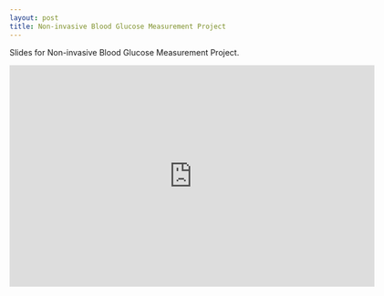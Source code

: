 ```yaml
---
layout: post
title: Non-invasive Blood Glucose Measurement Project
---
```


Slides for Non-invasive Blood Glucose Measurement Project.

<iframe src="https://docs.google.com/presentation/d/e/2PACX-1vR42DjuIMN4x5L3zO5gH-7caavBHeRiCslZR9Q9cLkkU-6sAa6PsPTU3wtcz7dRoxrv3LIAu72azFFv/embed?start=true&loop=true&delayms=60000" frameborder="0" width="640" height="389" allowfullscreen="true" mozallowfullscreen="true" webkitallowfullscreen="true"></iframe>
